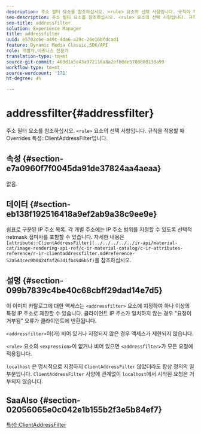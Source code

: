 ```yaml
---
description: 주소 필터 요소를 참조하십시오. <rule> 요소의 선택 사항입니다. 규칙이 적용될 때 ClientAddressFilter 속성을 무시합니다.
seo-description: 주소 필터 요소를 참조하십시오. <rule> 요소의 선택 사항입니다. 규칙이 적용될 때 ClientAddressFilter 속성을 무시합니다.
seo-title: addressfilter
solution: Experience Manager
title: addressfilter
uuid: e5702c6e-a49c-4da6-a29c-26e16bfdcad1
feature: Dynamic Media Classic,SDK/API
role: 개발자,비즈니스 전문가
translation-type: tm+mt
source-git-commit: 469d1a5c43a972116a8a2efb0de5708800130a99
workflow-type: tm+mt
source-wordcount: '171'
ht-degree: 4%

---
```



# addressfilter{#addressfilter}

주소 필터 요소를 참조하십시오. `<rule>` 요소의 선택 사항입니다. 규칙을 적용할 때 Overrides 특성::ClientAddressFilter입니다.

## 속성 {#section-e7a0960f7f0045da91de37824aa4aeaa}

없음.

## 데이터 {#section-eb138f192516418a9ef2ab9a38c9ee9e}

쉼표로 구분된 IP 주소 목록. 각 개별 주소에는 IP 주소 범위를 지정할 수 있도록 선택적 netmask 접미사를 포함할 수 있습니다. 자세한 내용은 ` [attribute::ClientAddressFilter](../../../../../ir-api/material-cat/image-rendering-api-ref/c-ir-material-catalog/c-ir-attributes-reference/r-ir-clientaddressfilter.md#reference-52a541cec0b0424faf263d1fb4946b5f)`를 참조하십시오.

## 설명 {#section-099b7839c4be40c68cbff29dad14e7d5}

이 이미지 카탈로그에 대한 액세스는 `<addressfilter>` 요소에 지정하여 하나 이상의 특정 IP 주소로 제한할 수 있습니다. 클라이언트 IP 주소가 일치하지 않는 경우 &quot;요청이 거부됨&quot; 오류가 클라이언트에 반환됩니다.

`<addressfilter>`이(가) 비어 있거나 지정되지 않은 경우 액세스가 제한되지 않습니다.

`<rule>` 요소의 `<expression>`이 없거나 비어 있으면 `<addressfilter>`가 모든 요청에 적용됩니다.

`localhost` 은 명시적으로 지정하지  `ClientAddressFilter` 않았더라도 항상 정의의 일부분입니다. `ClientAddressFilter` 사양에 관계없이 `localhost`에서 시작된 요청은 거부되지 않습니다.

## SaaAlso {#section-02056065e0c042e1b155b2f3e5b84ef7}

[특성::ClientAddressFilter](../../../../../ir-api/material-cat/image-rendering-api-ref/c-ir-material-catalog/c-ir-attributes-reference/r-ir-clientaddressfilter.md#reference-52a541cec0b0424faf263d1fb4946b5f)

